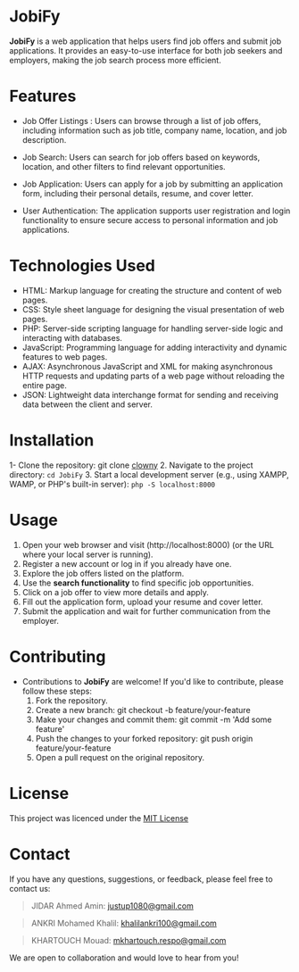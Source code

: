 # JobiFy
   **JobiFy** is a web application that helps users find job offers and submit job applications. It provides an easy-to-use interface for both job seekers and employers, making the job search process more efficient.

# Features
- Job Offer Listings : Users can browse through a list of job offers, including information such as job title, company name, location, and job description.

- Job Search: Users can search for job offers based on keywords, location, and other filters to find relevant opportunities.

- Job Application: Users can apply for a job by submitting an application form, including their personal details, resume, and cover letter.

- User Authentication: The application supports user registration and login functionality to ensure secure access to personal information and job applications.

# Technologies Used
- HTML: Markup language for creating the structure and content of web pages.
- CSS: Style sheet language for designing the visual presentation of web pages.
- PHP: Server-side scripting language for handling server-side logic and interacting with databases.
- JavaScript: Programming language for adding interactivity and dynamic features to web pages.
- AJAX: Asynchronous JavaScript and XML for making asynchronous HTTP requests and updating parts of a web page without reloading the entire page.
- JSON: Lightweight data interchange format for sending and receiving data between the client and server.

# Installation
1- Clone the repository: git clone [clowny](https://github.com/ahmedjidar/JobiFy.git)
2. Navigate to the project directory: `cd JobiFy`
3. Start a local development server (e.g., using XAMPP, WAMP, or PHP's built-in server): `php -S localhost:8000`

# Usage
1. Open your web browser and visit (http://localhost:8000) (or the URL where your local server is running).
2. Register a new account or log in if you already have one.
3. Explore the job offers listed on the platform.
4. Use the **search functionality** to find specific job opportunities.
5. Click on a job offer to view more details and apply.
6. Fill out the application form, upload your resume and cover letter.
7. Submit the application and wait for further communication from the employer.

# Contributing
- Contributions to **JobiFy** are welcome! If you'd like to contribute, please follow these steps:
    1. Fork the repository.
    2. Create a new branch: git checkout -b feature/your-feature
    3. Make your changes and commit them: git commit -m 'Add some feature'
    4. Push the changes to your forked repository: git push origin feature/your-feature
    5. Open a pull request on the original repository.

# License
This project was licenced under the [MIT License](https://mit-license.org/)

# Contact
If you have any questions, suggestions, or feedback, please feel free to contact us:

> JIDAR Ahmed Amin: [justup1080@gmail.com](mailto:justup1080@gmail.com)

> ANKRI Mohamed Khalil: [khalilankri100@gmail.com](mailto:khalilankri100@gmail.com)

> KHARTOUCH Mouad: [mkhartouch.respo@gmail.com](mailto:mkhartouch.respo@gmail.com)

We are open to collaboration and would love to hear from you!

